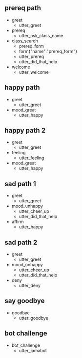## prereq path
* greet
  - utter_greet
* prereq
  - utter_ask_class_name
* class_search
  - prereq_form
  - form{"name":"prereq_form"}
  - utter_prereq
  - utter_did_that_help
* welcome
  - utter_welcome

## happy path
* greet
  - utter_greet
* mood_great
  - utter_happy
  
## happy path 2
* greet
  - utter_greet
* feeling
  - utter_feeling
* mood_great
  - utter_happy

## sad path 1
* greet
  - utter_greet
* mood_unhappy
  - utter_cheer_up
  - utter_did_that_help
* affirm
  - utter_happy

## sad path 2
* greet
  - utter_greet
* mood_unhappy
  - utter_cheer_up
  - utter_did_that_help
* deny
  - utter_deny

## say goodbye
* goodbye
  - utter_goodbye

## bot challenge
* bot_challenge
  - utter_iamabot